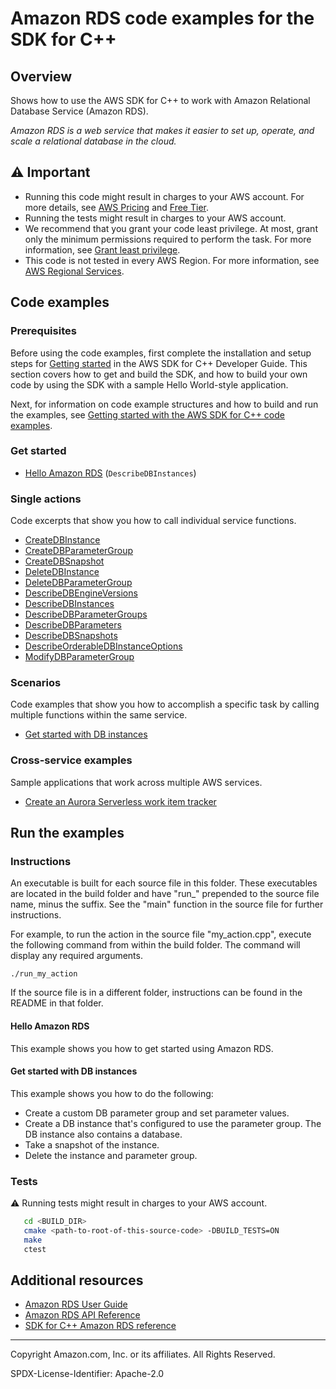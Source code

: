 # Amazon RDS code examples for the SDK for C++

## Overview

Shows how to use the AWS SDK for C++ to work with Amazon Relational Database Service (Amazon RDS).

<!--custom.overview.start-->
<!--custom.overview.end-->

_Amazon RDS is a web service that makes it easier to set up, operate, and scale a relational database in the cloud._

## ⚠ Important

* Running this code might result in charges to your AWS account. For more details, see [AWS Pricing](https://aws.amazon.com/pricing/) and [Free Tier](https://aws.amazon.com/free/).
* Running the tests might result in charges to your AWS account.
* We recommend that you grant your code least privilege. At most, grant only the minimum permissions required to perform the task. For more information, see [Grant least privilege](https://docs.aws.amazon.com/IAM/latest/UserGuide/best-practices.html#grant-least-privilege).
* This code is not tested in every AWS Region. For more information, see [AWS Regional Services](https://aws.amazon.com/about-aws/global-infrastructure/regional-product-services).

<!--custom.important.start-->
<!--custom.important.end-->

## Code examples

### Prerequisites



Before using the code examples, first complete the installation and setup steps
for [Getting started](https://docs.aws.amazon.com/sdk-for-cpp/v1/developer-guide/getting-started.html) in the AWS SDK for
C++ Developer Guide.
This section covers how to get and build the SDK, and how to build your own code by using the SDK with a
sample Hello World-style application.

Next, for information on code example structures and how to build and run the examples, see [Getting started with the AWS SDK for C++ code examples](https://docs.aws.amazon.com/sdk-for-cpp/v1/developer-guide/getting-started-code-examples.html).


<!--custom.prerequisites.start-->
<!--custom.prerequisites.end-->

### Get started

- [Hello Amazon RDS](hello_rds/CMakeLists.txt#L4) (`DescribeDBInstances`)


### Single actions

Code excerpts that show you how to call individual service functions.

- [CreateDBInstance](getting_started_with_db_instances.cpp#L481)
- [CreateDBParameterGroup](getting_started_with_db_instances.cpp#L313)
- [CreateDBSnapshot](getting_started_with_db_instances.cpp#L559)
- [DeleteDBInstance](getting_started_with_db_instances.cpp#L873)
- [DeleteDBParameterGroup](getting_started_with_db_instances.cpp#L927)
- [DescribeDBEngineVersions](getting_started_with_db_instances.cpp#L698)
- [DescribeDBInstances](getting_started_with_db_instances.cpp#L752)
- [DescribeDBParameterGroups](getting_started_with_db_instances.cpp#L275)
- [DescribeDBParameters](getting_started_with_db_instances.cpp#L639)
- [DescribeDBSnapshots](getting_started_with_db_instances.cpp#L597)
- [DescribeOrderableDBInstanceOptions](getting_started_with_db_instances.cpp#L792)
- [ModifyDBParameterGroup](getting_started_with_db_instances.cpp#L382)

### Scenarios

Code examples that show you how to accomplish a specific task by calling multiple
functions within the same service.

- [Get started with DB instances](getting_started_with_db_instances.cpp)

### Cross-service examples

Sample applications that work across multiple AWS services.

- [Create an Aurora Serverless work item tracker](../../example_code/cross-service/serverless-aurora)


<!--custom.examples.start-->
<!--custom.examples.end-->

## Run the examples

### Instructions

An executable is built for each source file in this folder. These executables are located in the build folder and have
"run_" prepended to the source file name, minus the suffix. See the "main" function in the source file for further instructions.

For example, to run the action in the source file "my_action.cpp", execute the following command from within the build folder. The command
will display any required arguments.

```
./run_my_action
```

If the source file is in a different folder, instructions can be found in the README in that
folder.

<!--custom.instructions.start-->
<!--custom.instructions.end-->

#### Hello Amazon RDS

This example shows you how to get started using Amazon RDS.



#### Get started with DB instances

This example shows you how to do the following:

- Create a custom DB parameter group and set parameter values.
- Create a DB instance that's configured to use the parameter group. The DB instance also contains a database.
- Take a snapshot of the instance.
- Delete the instance and parameter group.

<!--custom.scenario_prereqs.rds_Scenario_GetStartedInstances.start-->
<!--custom.scenario_prereqs.rds_Scenario_GetStartedInstances.end-->


<!--custom.scenarios.rds_Scenario_GetStartedInstances.start-->
<!--custom.scenarios.rds_Scenario_GetStartedInstances.end-->

### Tests

⚠ Running tests might result in charges to your AWS account.



```sh
   cd <BUILD_DIR>
   cmake <path-to-root-of-this-source-code> -DBUILD_TESTS=ON
   make
   ctest
```


<!--custom.tests.start-->
<!--custom.tests.end-->

## Additional resources

- [Amazon RDS User Guide](https://docs.aws.amazon.com/AmazonRDS/latest/UserGuide/Welcome.html)
- [Amazon RDS API Reference](https://docs.aws.amazon.com/AmazonRDS/latest/APIReference/Welcome.html)
- [SDK for C++ Amazon RDS reference](https://sdk.amazonaws.com/cpp/api/LATEST/aws-cpp-sdk-rds/html/annotated.html)

<!--custom.resources.start-->
<!--custom.resources.end-->

---

Copyright Amazon.com, Inc. or its affiliates. All Rights Reserved.

SPDX-License-Identifier: Apache-2.0
